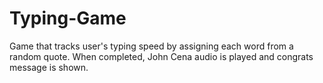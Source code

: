# Typing-Game
Game that tracks user's typing speed by assigning each word from a random quote. When completed, John Cena audio is played and congrats message is shown.
